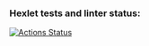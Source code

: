### Hexlet tests and linter status:
[![Actions Status](https://github.com/drgoodness/fullstack-javascript-project-46/actions/workflows/hexlet-check.yml/badge.svg)](https://github.com/drgoodness/fullstack-javascript-project-46/actions)